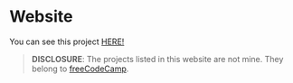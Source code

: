 # Website
You can see this project [HERE!](https://mihainegrisan.github.io/personal_portfolio_project/index.html)

> **DISCLOSURE**: The projects listed in this website are not mine. They belong to [freeCodeCamp](https://www.freecodecamp.org/).
